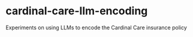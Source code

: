 # cardinal-care-llm-encoding
Experiments on using LLMs to encode the Cardinal Care insurance policy 
